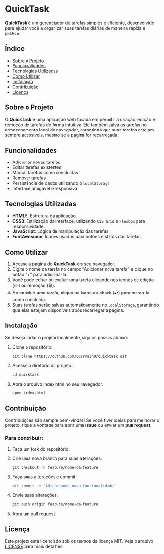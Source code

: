 # QuickTask

**QuickTask** é um gerenciador de tarefas simples e eficiente, desenvolvido para ajudar você a organizar suas tarefas diárias de maneira rápida e prática.

## Índice

- [Sobre o Projeto](#sobre-o-projeto)
- [Funcionalidades](#funcionalidades)
- [Tecnologias Utilizadas](#tecnologias-utilizadas)
- [Como Utilizar](#como-utilizar)
- [Instalação](#instalação)
- [Contribuição](#contribuição)
- [Licença](#licença)

## Sobre o Projeto

O **QuickTask** é uma aplicação web focada em permitir a criação, edição e remoção de tarefas de forma intuitiva. Ele também salva as tarefas no armazenamento local do navegador, garantindo que suas tarefas estejam sempre acessíveis, mesmo se a página for recarregada.

## Funcionalidades

- Adicionar novas tarefas
- Editar tarefas existentes
- Marcar tarefas como concluídas
- Remover tarefas
- Persistência de dados utilizando o `localStorage`
- Interface amigável e responsiva

## Tecnologias Utilizadas

- **HTML5**: Estrutura da aplicação.
- **CSS3**: Estilização da interface, utilizando `CSS Grid` e `Flexbox` para responsividade.
- **JavaScript**: Lógica de manipulação das tarefas.
- **FontAwesome**: Ícones usados para botões e status das tarefas.

## Como Utilizar

1. Acesse a página do **QuickTask** em seu navegador.
2. Digite o nome da tarefa no campo "Adicionar nova tarefa" e clique no botão "+" para adicioná-la.
3. Você pode editar ou excluir uma tarefa clicando nos ícones de edição (✏️) ou remoção (🗑️).
4. Ao concluir uma tarefa, clique no ícone de check (✔️) para marcá-la como concluída.
5. Suas tarefas serão salvas automaticamente no `localStorage`, garantindo que elas estejam disponíveis após recarregar a página.

## Instalação

Se deseja rodar o projeto localmente, siga os passos abaixo:

1. Clone o repositório:

   ```bash
   git clone https://github.com/0Carvalh0/quicktask.git
   ```

2. Acesse o diretório do projeto::

   ```bash
   cd quicktask
   ```

3. Abra o arquivo index.html no seu navegador.

   ```bash
   open index.html
   ```

## Contribuição

Contribuições são sempre bem-vindas! Se você tiver ideias para melhorar o projeto, fique à vontade para abrir uma **issue** ou enviar um **pull request**.

### Para contribuir:

1. Faça um fork do repositório.

2. Crie uma nova branch para suas alterações:

   ```bash
   git checkout -b feature/nome-da-feature
   ```

3. Faça suas alterações e commit:

   ```bash
   git commit -m "Adicionando nova funcionalidade"
   ```

4. Envie suas alterações:

   ```bash
   git push origin feature/nome-da-feature
   ```

5. Abra um pull request.

## Licença

Este projeto está licenciado sob os termos da licença MIT. Veja o arquivo [LICENSE](LICENSE) para mais detalhes.
